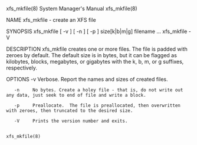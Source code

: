 xfs_mkfile(8)                                                                     System Manager's Manual                                                                    xfs_mkfile(8)

NAME
       xfs_mkfile - create an XFS file

SYNOPSIS
       xfs_mkfile [ -v ] [ -n ] [ -p ] size[k|b|m|g] filename ...
       xfs_mkfile -V

DESCRIPTION
       xfs_mkfile creates one or more files. The file is padded with zeroes by default.  The default size is in bytes, but it can be flagged as kilobytes, blocks, megabytes, or gigabytes
       with the k, b, m, or g suffixes, respectively.

OPTIONS
       -v     Verbose. Report the names and sizes of created files.

       -n     No bytes. Create a holey file - that is, do not write out any data, just seek to end of file and write a block.

       -p     Preallocate.  The file is preallocated, then overwritten with zeroes, then truncated to the desired size.

       -V     Prints the version number and exits.

                                                                                                                                                                             xfs_mkfile(8)
